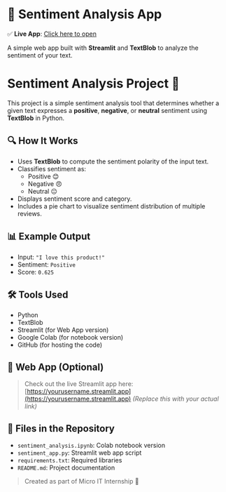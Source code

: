 # 🎯 Sentiment Analysis App

✅ **Live App**: [Click here to open](https://sentiment-analysis-jc3ooe3tdxetfu3rfyewzb.streamlit.app)

A simple web app built with **Streamlit** and **TextBlob** to analyze the sentiment of your text.



# Sentiment Analysis Project 💬

This project is a simple sentiment analysis tool that determines whether a given text expresses a **positive**, **negative**, or **neutral** sentiment using **TextBlob** in Python.

## 🔍 How It Works

- Uses **TextBlob** to compute the sentiment polarity of the input text.
- Classifies sentiment as:
  - Positive 😊
  - Negative 😠
  - Neutral 😐
- Displays sentiment score and category.
- Includes a pie chart to visualize sentiment distribution of multiple reviews.

## 📊 Example Output

- Input: `"I love this product!"`
- Sentiment: `Positive`
- Score: `0.625`

## 🛠️ Tools Used

- Python
- TextBlob
- Streamlit (for Web App version)
- Google Colab (for notebook version)
- GitHub (for hosting the code)

## 🚀 Web App (Optional)

> Check out the live Streamlit app here:  
> [https://yourusername.streamlit.app](https://yourusername.streamlit.app) *(Replace this with your actual link)*

## 📁 Files in the Repository

- `sentiment_analysis.ipynb`: Colab notebook version
- `sentiment_app.py`: Streamlit web app script
- `requirements.txt`: Required libraries
- `README.md`: Project documentation


> Created as part of Micro IT Internship 💼
